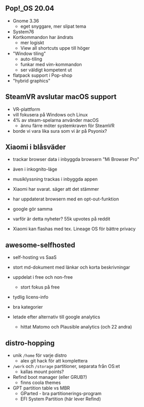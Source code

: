 ## Pop!_OS 20.04
- Gnome 3.36
  - eget snyggare, mer slipat tema
- System76
- Kortkommandon har ändrats
  - mer logiskt
  - View all shortcuts uppe till höger
- "Window tiling"
  - auto-tiling
  - funkar med vim-kommandon
  - ser väldigt kompetent ut
- flatpack support i Pop-shop
- "hybrid graphics"

## SteamVR avslutar macOS support
- VR-plattform
- vill fokusera på Windows och Linux
- 4% av steam-spelarna använder macOS
  - ännu färre möter systemkraven för SteamVR
- borde vi vara lika sura som vi är på Psyonix?

## Xiaomi i blåsväder
- trackar browser data i inbyggda browsern "Mi Browser Pro"
- även i inkognito-läge
- musiklyssning trackas i inbyggda appen

- Xiaomi har svarat. säger att det stämmer
- har uppdaterat browsern med en opt-out-funktion

- google gör samma
- varför är detta nyheter? 55k upvotes på reddit

- Xiaomi kan flashas med tex. Lineage OS för bättre privacy


## awesome-selfhosted
- self-hosting vs SaaS
- stort md-dokument med länkar och korta beskrivningar
- uppdelat i free och non-free
  - stort fokus på free
- tydlig licens-info
- bra kategorier

- letade efter alternativ till google analytics
  - hittat Matomo och Plausible analytics (och 22 andra)

## distro-hopping
- unik `/home` för varje distro
  - alex git hack för att komplettera
- `/work` och `/storage` partitioner, separata från OS:et
  - kallas mount points?
- Refind boot manager (eller GRUB?)
  - finns coola themes
- GPT partition table vs MBR
  - GParted - bra partitionerings-program
  - EFI System Partition (här lever Refind)
